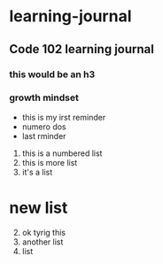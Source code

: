 # learning-journal
## Code 102 learning journal
### this would be an h3

### growth mindset
- this is my irst reminder
- numero dos
- last rminder

1. this is a numbered list
1. this is more list
1. it's a list

# new list
2. ok tyrig this
2. another list
2. list
